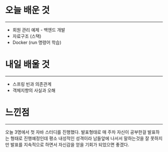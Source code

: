 # 오늘 배운 것
---
- 회원 관리 예제 - 백엔드 개발
- 자료구조 (스택)
- Docker (run 명령어 학습)
# 내일 배울 것
---
- 스프링 빈과 의존관계
- 객체지향의 사실과 오해

# 느낀점
---
오늘 3명에서 첫 자바 스터디를 진행했다. 발표형태로 매 주차 자신이 공부한걸 발표하는 형태로 진행예정인데 평소 내성적인 성격이라 남들앞에 나서서 말하는것을 잘 못하지만 발표를 지속적으로 하면서 자신감을 얻을 기회가 되었으면 좋겠다.